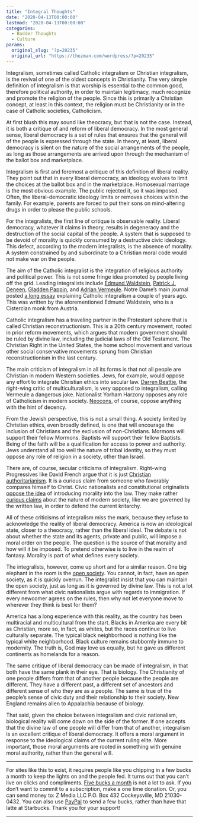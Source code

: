```yaml
---
title: "Integral Thoughts"
date: "2020-04-13T00:00:00"
lastmod: "2020-04-13T00:00:00"
categories:
  - Badder Thoughts
  - Culture
params:
  original_slug: "?p=20235"
  original_url: "https://thezman.com/wordpress/?p=20235"
---
```


Integralism, sometimes called Catholic integralism or Christian
integralism, is the revival of one of the oldest concepts in
Christianity. The very simple definition of integralism is that worship
is essential to the common good, therefore political authority, in order
to maintain legitimacy, much recognize and promote the religion of the
people. Since this is primarily a Christian concept, at least in this
context, the religion must be Christianity or in the case of Catholic
societies, Catholicism.

At first blush this may sound like theocracy, but that is not the case.
Instead, it is both a critique of and reform of liberal democracy. In
the most general sense, liberal democracy is a set of rules that ensures
that the general will of the people is expressed through the state. In
theory, at least, liberal democracy is silent on the nature of the
social arrangements of the people, as long as those arrangements are
arrived upon through the mechanism of the ballot box and marketplace.

Integralism is first and foremost a critique of this definition of
liberal reality. They point out that in every liberal democracy, an
ideology evolves to limit the choices at the ballot box and in the
marketplace. Homosexual marriage is the most obvious example. The public
rejected it, so it was imposed. Often, the liberal-democratic ideology
limits or removes choices within the family. For example, parents are
forced to put their sons on mind-altering drugs in order to please the
public schools.

For the integralists, the first line of critique is observable reality.
Liberal democracy, whatever it claims in theory, results in degeneracy
and the destruction of the social capital of the people. A system that
is supposed to be devoid of morality is quickly consumed by a
destructive civic ideology. This defect, according to the modern
integralists, is the absence of morality. A system constrained by and
subordinate to a Christian moral code would not make war on the people.

The aim of the Catholic integralist is the integration of religious
authority and political power. This is not some fringe idea promoted by
people living off the grid. Leading integralists include
<a href="https://sancrucensis.wordpress.com/" rel="noopener noreferrer"
target="_blank">Edmund Waldstein</a>,
<a href="https://politicalscience.nd.edu/people/patrick-j-deneen/"
rel="noopener noreferrer" target="_blank">Patrick J. Deneen</a>, <a
href="https://udallas.edu/constantin/academics/programs/politics/faculty/pappin-gladden.php"
rel="noopener noreferrer" target="_blank">Gladden Pappin</a>, and
<a href="https://hls.harvard.edu/faculty/directory/10919/Vermeule"
rel="noopener noreferrer" target="_blank">Adrian Vermeule</a>. Notre
Dame’s main journal posted <a
href="https://churchlifejournal.nd.edu/articles/what-is-integralism-today/"
rel="noopener noreferrer" target="_blank">a long essay</a> explaining
Catholic integralism a couple of years ago. This was written by the
aforementioned Edmund Waldstein, who is a Cistercian monk from Austria.

Catholic integralism has a traveling partner in the Protestant sphere
that is called Christian reconstructionism. This is a 20th century
movement, rooted in prior reform movements, which argues that modern
government should be ruled by divine law, including the judicial laws of
the Old Testament. The Christian Right in the United States, the home
school movement and various other social conservative movements sprung
from Christian reconstructionism in the last century.

The main criticism of integralism in all its forms is that not all
people are Christian in modern Western societies. Jews, for example,
would oppose any effort to integrate Christian ethics into secular law.
<a href="https://twitter.com/DarrenJBeattie/status/1245835227966013441"
rel="noopener noreferrer" target="_blank">Darren Beattie</a>, the
right-wing critic of multiculturalism, is very opposed to integralism,
calling Vermeule a dangerous joke. Nationalist Yorham Harzony opposes
any role of Catholicism in modern society. <a
href="https://quillette.com/2019/06/11/the-rise-of-the-illiberal-right/"
rel="noopener noreferrer" target="_blank">Neocons</a>, of course, oppose
anything with the hint of decency.

From the Jewish perspective, this is not a small thing. A society
limited by Christian ethics, even broadly defined, is one that will
encourage the inclusion of Christians and the exclusion of
non-Christians. Mormons will support their fellow Mormons. Baptists will
support their fellow Baptists. Being of the faith will be a
qualification for access to power and authority. Jews understand all too
well the nature of tribal identity, so they must oppose any role of
religion in a society, other than Israel.

There are, of course, secular criticisms of integralism. Right-wing
Progressives like David French argue that it is just <a
href="https://frenchpress.thedispatch.com/p/against-christian-authoritarianism"
rel="noopener noreferrer" target="_blank">Christian authoritarianism</a>.
It is a curious claim from someone who favorably compares himself to
Christ. Civic nationalists and constitutional originalists <a
href="https://www.nationalreview.com/corner/catholic-integralism-how-many-can-there-possibly-be/"
rel="noopener noreferrer" target="_blank">oppose the idea</a> of
introducing morality into the law. They make rather <a
href="https://www.nationalreview.com/2020/04/common-good-constitutionalism-is-no-alternative-to-originalism/"
rel="noopener noreferrer" target="_blank">curious claims</a> about the
nature of modern society, like we are governed by the written law, in
order to defend the current kritarchy.

All of these criticisms of integralism miss the mark, because they
refuse to acknowledge the reality of liberal democracy. America is now
an ideological state, closer to a theocracy, rather than the liberal
ideal. The debate is not about whether the state and its agents, private
and public, will impose a moral order on the people. The question is the
source of that morality and how will it be imposed. To pretend otherwise
is to live in the realm of fantasy. Morality is part of what defines
every society.

The integralists, however, come up short and for a similar reason. One
big elephant in the room is the
<a href="https://thezman.com/wordpress/?p=19518"
rel="noopener noreferrer" target="_blank">open society</a>. You cannot,
in fact, have an open society, as it is quickly overrun. The integralist
insist that you can maintain the open society, just as long as it is
governed by divine law. This is not a lot different from what civic
nationalists argue with regards to immigration. If every newcomer agrees
on the rules, then why not let everyone move to wherever they think is
best for them?

America has a long experience with this reality, as the country has been
multiracial and multicultural from the start. Blacks in America are
every bit as Christian, more so, in fact, as whites, but the races
continue to live culturally separate. The typical black neighborhood is
nothing like the typical white neighborhood. Black culture remains
stubbornly immune to modernity. The truth is, God may love us equally,
but he gave us different continents as homelands for a reason.

The same critique of liberal democracy can be made of integralism, in
that both have the same plank in their eye. That is biology. The
Christianity of one people differs from that of another people because
the people are different. They have a different past, a different set of
ancestors and different sense of who they are as a people. The same is
true of the people’s sense of civic duty and their relationship to their
society. New England remains alien to Appalachia because of biology.

That said, given the choice between integralism and civic nationalism,
biological reality will come down on the side of the former. If one
accepts that the divine law of one people will differ from that of
another, integralism is an excellent critique of liberal democracy. It
offers a moral argument in response to the ideological claims of the
current ruling elite. More important, those moral arguments are rooted
in something with genuine moral authority, rather than the general will.

------------------------------------------------------------------------

For sites like this to exist, it requires people like you chipping in a
few bucks a month to keep the lights on and the people fed. It turns out
that you can’t live on clicks and compliments.
<a href="https://www.subscribestar.com/the-z-blog"
rel="noopener noreferrer" target="_blank">Five bucks a month</a> is not
a lot to ask. If you don’t want to commit to a subscription, make a one
time donation. Or, you can send money to: Z Media LLC P.O. Box 432
Cockeysville, MD 21030-0432. You can also use <a
href="https://www.paypal.com/cgi-bin/webscr?cmd=_s-xclick&amp;hosted_button_id=UDAS2Q8JYA6CN&amp;source=url"
rel="noopener noreferrer" target="_blank">PayPal</a> to send a few
bucks, rather than have that latte at Starbucks. Thank you for your
support!

------------------------------------------------------------------------
